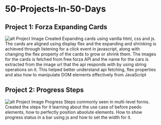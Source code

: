 # 50-Projects-In-50-Days

## Project 1: Forza Expanding Cards
![alt Project Image](https://i.imgur.com/dNR2Fzo.png)
Created Expanding cards using vanilla html, css and js. The cards are aligned using display flex and the expanding and shrinking is achieved through listening for a click event in javascript, along with changing the flex property of the cards to grow or shrink them. The images for the cards is fetched from free forza API and the name for the cars is extracted from the image url that the api responds with by using string operations on it. This helped better understand api fetching, flex properties and also how to manipulate DOM elements effectively from JavaScript

## Project 2: Progress Steps
![alt Project Image](https://i.imgur.com/qvVzxtG.png)
Progress Steps commonly seen in multi-level forms. Created the steps for it learning about the use case of before psedo elements, how to perfectly position absolute elements. How to show progress status in a bar using js and how to set the width for it.